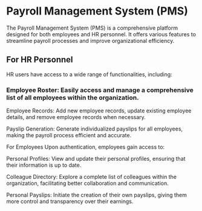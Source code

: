 # Payroll Management System (PMS)
The Payroll Management System (PMS) is a comprehensive platform designed for both employees and HR personnel. It offers various features to streamline payroll processes and improve organizational efficiency.

## For HR Personnel
HR users have access to a wide range of functionalities, including:

### Employee Roster: Easily access and manage a comprehensive list of all employees within the organization.

Employee Records: Add new employee records, update existing employee details, and remove employee records when necessary.

Payslip Generation: Generate individualized payslips for all employees, making the payroll process efficient and accurate.

For Employees
Upon authentication, employees gain access to:

Personal Profiles: View and update their personal profiles, ensuring that their information is up to date.

Colleague Directory: Explore a complete list of colleagues within the organization, facilitating better collaboration and communication.

Personal Payslips: Initiate the creation of their own payslips, giving them more control and transparency over their earnings.
